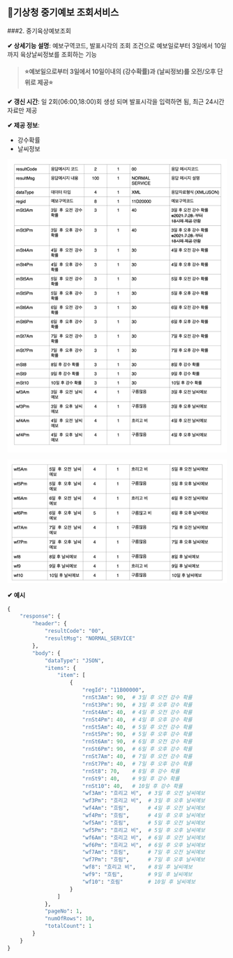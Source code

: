 ## 🌈기상청 중기예보 조회서비스

###2. 중기육상예보조회

**✔ 상세기능 설명**: 예보구역코드, 발표시각의 조회 조건으로 예보일로부터 3일에서 10일까지 육상날씨정보를 조회하는 기능

> #### ⭐예보일으로부터 3일에서 10일이내의 (강수확률)과 (날씨정보)를 오전/오후 단위로 제공⭐️

**✔ ️갱신 시간**: 일 2회(06:00,18:00)회 생성 되며 발표시각을 입력하면 됨, 최근 24시간 자료만 제공


**✔ ️제공 정보**:

- 강수확률
- 날씨정보

![img.png](img.png)

![img_1.png](img_1.png)

**✔ ️예시**   

```python
{
    "response": {
        "header": {
            "resultCode": "00",
            "resultMsg": "NORMAL_SERVICE"
        },
        "body": {
            "dataType": "JSON",
            "items": {
                "item": [
                    {
                        "regId": "11B00000",
                        "rnSt3Am": 90,  # 3일 후 오전 강수 확률
                        "rnSt3Pm": 90,  # 3일 후 오후 강수 확률
                        "rnSt4Am": 40,  # 4일 후 오전 강수 확률
                        "rnSt4Pm": 40,  # 4일 후 오후 강수 확률
                        "rnSt5Am": 40,  # 5일 후 오전 강수 확률
                        "rnSt5Pm": 90,  # 5일 후 오후 강수 확률
                        "rnSt6Am": 90,  # 6일 후 오전 강수 확률
                        "rnSt6Pm": 90,  # 6일 후 오후 강수 확률
                        "rnSt7Am": 40,  # 7일 후 오전 강수 확률
                        "rnSt7Pm": 40,  # 7일 후 오후 강수 확률
                        "rnSt8": 70,    # 8일 후 강수 확률
                        "rnSt9": 40,    # 9일 후 강수 확률
                        "rnSt10": 40,   # 10일 후 강수 확률
                        "wf3Am": "흐리고 비",  # 3일 후 오전 날씨예보
                        "wf3Pm": "흐리고 비",  # 3일 후 오후 날씨예보
                        "wf4Am": "흐림",      # 4일 후 오전 날씨예보
                        "wf4Pm": "흐림",      # 4일 후 오후 날씨예보
                        "wf5Am": "흐림",      # 5일 후 오전 날씨예보
                        "wf5Pm": "흐리고 비",  # 5일 후 오후 날씨예보
                        "wf6Am": "흐리고 비",  # 6일 후 오전 날씨예보
                        "wf6Pm": "흐리고 비",  # 6일 후 오후 날씨예보
                        "wf7Am": "흐림",      # 7일 후 오전 날씨예보
                        "wf7Pm": "흐림",      # 7일 후 오후 날씨예보
                        "wf8": "흐리고 비",    # 8일 후 날씨예보
                        "wf9": "흐림",        # 9일 후 날씨예보
                        "wf10": "흐림"        # 10일 후 날씨예보
                    }
                ]
            },
            "pageNo": 1,
            "numOfRows": 10,
            "totalCount": 1
        }
    }
}

```